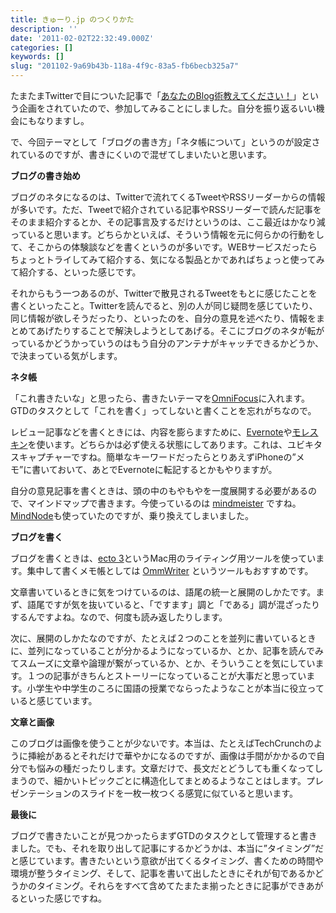 ```yaml
---
title: きゅーり.jp のつくりかた
description: ''
date: '2011-02-02T22:32:49.000Z'
categories: []
keywords: []
slug: "201102-9a69b43b-118a-4f9c-83a5-fb6becb325a7"
---
```

たまたまTwitterで目についた記事で「[あなたのBlog術教えてください！](http://rashita.net/blog/?p=5206)」という企画をされていたので、参加してみることにしました。自分を振り返るいい機会にもなりますし。

で、今回テーマとして「ブログの書き方」「ネタ帳について」というのが設定されているのですが、書きにくいので混ぜてしまいたいと思います。

**ブログの書き始め**

ブログのネタになるのは、Twitterで流れてくるTweetやRSSリーダーからの情報が多いです。ただ、Tweetで紹介されている記事やRSSリーダーで読んだ記事をそのまま紹介するとか、その記事言及するだけというのは、ここ最近はかなり減っていると思います。どちらかといえば、そういう情報を元に何らかの行動をして、そこからの体験談などを書くというのが多いです。WEBサービスだったらちょっとトライしてみて紹介する、気になる製品とかであればちょっと使ってみて紹介する、といった感じです。

それからもう一つあるのが、Twitterで散見されるTweetをもとに感じたことを書くといったこと。Twitterを読んでると、別の人が同じ疑問を感じていたり、同じ情報が欲しそうだったり、といったのを、自分の意見を述べたり、情報をまとめてあげたりすることで解決しようとしてあげる。そこにブログのネタが転がっているかどうかっていうのはもう自分のアンテナがキャッチできるかどうか、で決まっている気がします。

**ネタ帳**

「これ書きたいな」と思ったら、書きたいテーマを[OmniFocus](http://www.omnigroup.com/products/omnifocus/)に入れます。GTDのタスクとして「これを書く」ってしないと書くことを忘れがちなので。

レビュー記事などを書くときには、内容を膨らますために、[Evernote](http://www.evernote.com/about/intl/jp/)や[モレスキン](http://www.moleskine.co.jp/)を使います。どちらかは必ず使える状態にしてあります。これは、ユビキタスキャプチャーですね。簡単なキーワードだったらとりあえずiPhoneの”メモ”に書いておいて、あとでEvernoteに転記するとかもやりますが。

自分の意見記事を書くときは、頭の中のもやもやを一度展開する必要があるので、マインドマップで書きます。今使っているのは [mindmeister](http://www.mindmeister.com/) ですね。[MindNode](http://mindnode.com/jp/)も使っていたのですが、乗り換えてしまいました。

**ブログを書く**

ブログを書くときは、[ecto 3](http://illuminex.com/ecto/)というMac用のライティング用ツールを使っています。集中して書くメモ帳としては [OmmWriter](http://www.ommwriter.com/) というツールもおすすめです。

文章書いているときに気をつけているのは、語尾の統一と展開のしかたです。まず、語尾ですが気を抜いていると、「ですます」調と「である」調が混ざったりするんですよね。なので、何度も読み返したりします。

次に、展開のしかたなのですが、たとえば２つのことを並列に書いているときに、並列になっていることが分かるようになっているか、とか、記事を読んでみてスムーズに文章や論理が繋がっているか、とか、そういうことを気にしています。１つの記事がきちんとストーリーになっていることが大事だと思っています。小学生や中学生のころに国語の授業でならったようなことが本当に役立っていると感じています。

**文章と画像**

このブログは画像を使うことが少ないです。本当は、たとえばTechCrunchのように挿絵があるとそれだけで華やかになるのですが、画像は手間がかかるので自分でも悩みの種だったりします。文章だけで、長文だとどうしても重くなってしまうので、細かいトピックごとに構造化してまとめるようなことはします。プレゼンテーションのスライドを一枚一枚つくる感覚に似ていると思います。

**最後に**

ブログで書きたいことが見つかったらまずGTDのタスクとして管理すると書きました。でも、それを取り出して記事にするかどうかは、本当に”タイミング”だと感じています。書きたいという意欲が出てくるタイミング、書くための時間や環境が整うタイミング、そして、記事を書いて出したときにそれが旬であるかどうかのタイミング。それらをすべて含めてたまたま揃ったときに記事ができあがるといった感じですね。